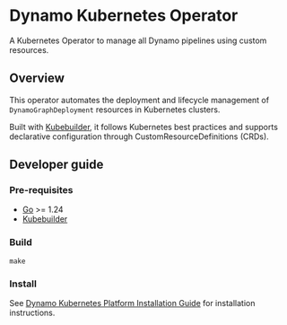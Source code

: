 # Dynamo Kubernetes Operator

A Kubernetes Operator to manage all Dynamo pipelines using custom resources.


## Overview

This operator automates the deployment and lifecycle management of `DynamoGraphDeployment` resources in Kubernetes clusters.

Built with [Kubebuilder](https://book.kubebuilder.io/), it follows Kubernetes best practices and supports declarative configuration through CustomResourceDefinitions (CRDs).

## Developer guide

### Pre-requisites

- [Go](https://go.dev/doc/install) >= 1.24
- [Kubebuilder](https://book.kubebuilder.io/quick-start.html)

### Build

```
make
```

### Install

See [Dynamo Kubernetes Platform Installation Guide](/docs/guides/dynamo_deploy/installation_guide.md) for installation instructions.
